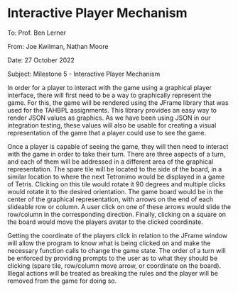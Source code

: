 # Interactive Player Mechanism

To: Prof. Ben Lerner

From: Joe Kwilman, Nathan Moore

Date: 27 October 2022

Subject: Milestone 5 - Interactive Player Mechanism


In order for a player to interact with the game using a graphical player interface, there will first need to be a way to graphically represent the game. For this, the game will be rendered using the JFrame library that was used for the TAHBPL assignments. This library provides an easy way to render JSON values as graphics. As we have been using JSON in our integration testing, these values will also be usable for creating a visual representation of the game that a player could use to see the game.

Once a player is capable of seeing the game, they will then need to interact with the game in order to take their turn. There are three aspects of a turn, and each of them will be addressed in a different area of the graphical representation. The spare tile will be located to the side of the board, in a similar location to where the next Tetronimo would be displayed in a game of Tetris. Clicking on this tile would rotate it 90 degrees and multiple clicks would rotate it to the desired orientation. The game board would be in the center of the graphical representation, with arrows on the end of each slideable row or column. A user click on one of these arrows would slide the row/column in the corresponding direction. Finally, clicking on a square on the board would move the players avatar to the clicked coordinate.

Getting the coordinate of the players click in relation to the JFrame window will allow the program to know what is being clicked on and make the necessary function calls to change the game state. The order of a turn will be enforced by providing prompts to the user as to what they should be clicking (spare tile, row/column move arrow, or coordinate on the board). Illegal actions will be treated as breaking the rules and the player will be removed from the game for doing so.
